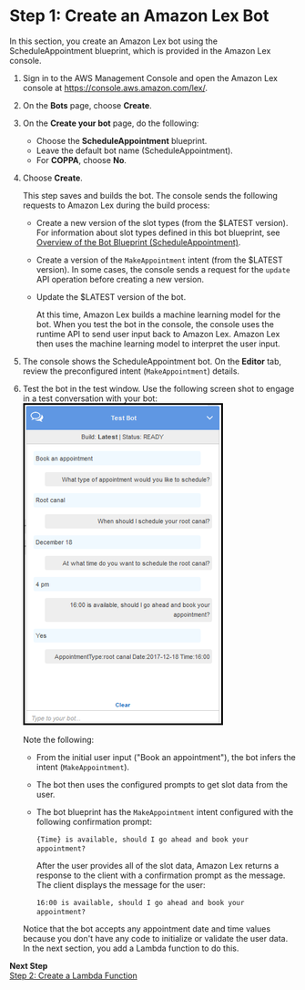 # Step 1: Create an Amazon Lex Bot

In this section, you create an Amazon Lex bot using the ScheduleAppointment blueprint, which is provided in the Amazon Lex console\.

1. Sign in to the AWS Management Console and open the Amazon Lex console at [https://console\.aws\.amazon\.com/lex/](https://console.aws.amazon.com/lex/)\.

1. On the **Bots** page, choose **Create**\.

1. On the **Create your bot** page, do the following:
   + Choose the **ScheduleAppointment** blueprint\.
   + Leave the default bot name \(ScheduleAppointment\)\.
   + For **COPPA**, choose **No**\.

1. Choose **Create**\.

   This step saves and builds the bot\. The console sends the following requests to Amazon Lex during the build process: 
   + Create a new version of the slot types \(from the $LATEST version\)\. For information about slot types defined in this bot blueprint, see [Overview of the Bot Blueprint \(ScheduleAppointment\)](ex1-sch-appt.md#ex1-sch-appt-bp-summary-bot)\.
   + Create a version of the `MakeAppointment` intent \(from the $LATEST version\)\. In some cases, the console sends a request for the `update` API operation before creating a new version\. 
   + Update the $LATEST version of the bot\. 

     At this time, Amazon Lex builds a machine learning model for the bot\. When you test the bot in the console, the console uses the runtime API to send user input back to Amazon Lex\. Amazon Lex then uses the machine learning model to interpret the user input\. 

1. The console shows the ScheduleAppointment bot\. On the **Editor** tab, review the preconfigured intent \(`MakeAppointment`\) details\.

1. Test the bot in the test window\. Use the following screen shot to engage in a test conversation with your bot:   
![](../images/appt-test-no-lambda.png)

   Note the following:
   + From the initial user input \("Book an appointment"\), the bot infers the intent \(`MakeAppointment`\)\. 
   + The bot then uses the configured prompts to get slot data from the user\. 
   + The bot blueprint has the `MakeAppointment` intent configured with the following confirmation prompt:

     ```
     {Time} is available, should I go ahead and book your appointment?
     ```

     After the user provides all of the slot data, Amazon Lex returns a response to the client with a confirmation prompt as the message\. The client displays the message for the user:

     ```
     16:00 is available, should I go ahead and book your appointment? 
     ```

   Notice that the bot accepts any appointment date and time values because you don't have any code to initialize or validate the user data\. In the next section, you add a Lambda function to do this\. 

**Next Step**  
[Step 2: Create a Lambda Function](ex3-step2.md)
